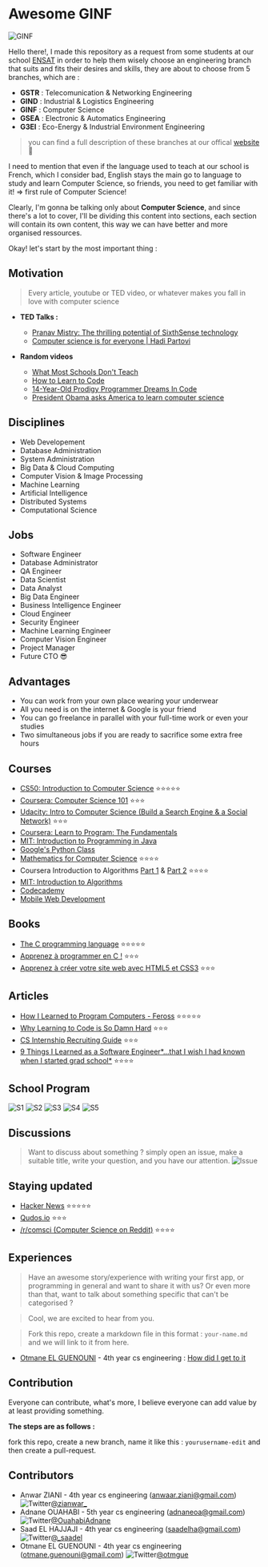 # Awesome GINF

![GINF](https://raw.githubusercontent.com/Zianwar/awesome-ginf/master/images/ginf.png?token=AGMZeFbP2EnVs2S29E2B4NdXZpn19lu6ks5VqvTTwA%3D%3D "Génie Informatique")

Hello there!, I made this repository as a request from some students at our school [ENSAT](http://ensat.ac.ma) in order to help them wisely choose an engineering branch that suits and fits their desires and skills, they are about to choose from 5 branches, which are :

+ **GSTR** : Telecomunication & Networking Engineering
+ **GIND** : Industrial & Logistics Engineering
+ **GINF** : Computer Science
+ **GSEA** : Electronic & Automatics Engineering
+ **G3EI** : Eco-Energy & Industrial Environment Engineering

> you can find a full description of these branches at our offical [website](http://ensat.ac.ma) :poop:

I need to mention that even if the language used to teach at our school is French, which I consider bad, English stays the main go to language to study and learn Computer Science, so friends, you need to get familiar with it! => first rule of Computer Science!

Clearly, I'm gonna be talking only about **Computer Science**, and since there's a lot to cover, I'll be dividing this content into sections, each section will contain its own content, this way we can have better and more organised ressources.

Okay! let's start by the most important thing :


## Motivation
>Every article, youtube or TED video, or whatever makes you fall in love with computer science

+ **TED Talks :**
  + [Pranav Mistry: The thrilling potential of SixthSense technology](https://www.youtube.com/watch?v=YrtANPtnhyg)
  + [Computer science is for everyone | Hadi Partovi](https://www.youtube.com/watch?v=FpMNs7H24X0)

+ **Random videos**
  + [What Most Schools Don't Teach](https://www.youtube.com/watch?v=nKIu9yen5nc)
  + [How to Learn to Code](https://www.youtube.com/watch?v=mvK0UzFNw1Q)
  + [14-Year-Old Prodigy Programmer Dreams In Code](https://www.youtube.com/watch?v=DBXZWB_dNsw)
  + [President Obama asks America to learn computer science](https://www.youtube.com/watch?v=6XvmhE1J9PY)

## Disciplines
+ Web Developement
+ Database Administration
+ System Administration
+ Big Data & Cloud Computing
+ Computer Vision & Image Processing
+ Machine Learning
+ Artificial Intelligence
+ Distributed Systems
+ Computational Science


## Jobs
+ Software Engineer
+ Database Administrator
+ QA Engineer
+ Data Scientist
+ Data Analyst
+ Big Data Engineer
+ Business Intelligence Engineer
+ Cloud Engineer
+ Security Engineer
+ Machine Learning Engineer
+ Computer Vision Engineer
+ Project Manager
+ Future CTO :sunglasses:


## Advantages
+ You can work from your own place wearing your underwear
+ All you need is on the internet & Google is your friend
+ You can go freelance in parallel with your full-time work or even your studies
+ Two simultaneous jobs if you are ready to sacrifice some extra free hours


## Courses
+ [CS50: Introduction to Computer Science](https://www.edx.org/course/introduction-computer-science-harvardx-cs50x) :star::star::star::star::star:
+ [Coursera: Computer Science 101](https://www.coursera.org/course/cs101) :star::star::star:
+ [Udacity: Intro to Computer Science (Build a Search Engine & a Social Network)](https://www.udacity.com/course/intro-to-computer-science--cs101) :star::star::star:
+ [Coursera: Learn to Program: The Fundamentals](https://www.coursera.org/course/programming1)
+ [MIT: Introduction to Programming in Java](http://ocw.mit.edu/courses/electrical-engineering-and-computer-science/6-092-introduction-to-programming-in-java-january-iap-2010/index.htm)
+ [Google's Python Class](https://developers.google.com/edu/python/)
+ [Mathematics for Computer Science](http://ocw.mit.edu/courses/electrical-engineering-and-computer-science/6-042j-mathematics-for-computer-science-fall-2010/index.htm) :star::star::star::star:
+ Coursera Introduction to Algorithms [Part 1](https://www.coursera.org/course/algs4partI) & [Part 2](https://www.coursera.org/course/algs4partII) :star::star::star::star:
+ [MIT: Introduction to Algorithms](http://ocw.mit.edu/courses/electrical-engineering-and-computer-science/6-006-introduction-to-algorithms-spring-2008/index.htm)
+ [Codecademy](http://www.codecademy.com/learn)
+ [Mobile Web Development](https://www.udacity.com/course/mobile-web-development--cs256)


## Books
+ [The C programming language](https://en.wikipedia.org/wiki/The_C_Programming_Language) :star::star::star::star::star:
+ [Apprenez à programmer en C !](https://openclassrooms.com/courses/apprenez-a-programmer-en-c) :star::star::star:
+ [Apprenez à créer votre site web avec HTML5 et CSS3](https://openclassrooms.com/courses/apprenez-a-creer-votre-site-web-avec-html5-et-css3) :star::star::star:


## Articles
+ [How I Learned to Program Computers - Feross](http://feross.org/how-i-learned-to-program-computers/) :star::star::star::star::star:
+ [Why Learning to Code is So Damn Hard](http://www.vikingcodeschool.com/posts/why-learning-to-code-is-so-damn-hard) :star::star::star:
+ [CS Internship Recruiting Guide](https://medium.com/@qrazhan/cs-internship-recruiting-guide-aebb68912808) :star::star::star:
+ [9 Things I Learned as a Software Engineer*…that I wish I had known when I started grad school*](https://medium.com/@maebert/9-things-i-learned-as-a-software-engineer-c2c9f76c9266) :star::star::star::star:

## School Program
![S1](https://raw.githubusercontent.com/Zianwar/awesome-ginf/master/program/s1.png "Semestre 1")
![S2](https://raw.githubusercontent.com/Zianwar/awesome-ginf/master/program/s2.png "Semestre 2")
![S3](https://raw.githubusercontent.com/Zianwar/awesome-ginf/master/program/s3.png "Semestre 3")
![S4](https://raw.githubusercontent.com/Zianwar/awesome-ginf/master/program/s4.png "Semestre 4")
![S5](https://raw.githubusercontent.com/Zianwar/awesome-ginf/master/program/s5.png "Semestre 5")


## Discussions
>Want to discuss about something ?
>simply open an issue, make a suitable title, write your question, and you have our attention.
![Issue](https://raw.githubusercontent.com/Zianwar/awesome-ginf/master/images/newissue1.png "Issues Section")


## Staying updated
+ [Hacker News](https://news.ycombinator.com/) :star::star::star::star::star:
+ [Qudos.io](https://www.qudos.io/) :star::star::star:
+ [/r/comsci (Computer Science on Reddit)](https://www.reddit.com/r/compsci) :star::star::star::star:


## Experiences
> Have an awesome story/experience with writing your first app, or programming in general and want to share it with us?
> Or even more than that, want to talk about something specific that can't be categorised ?

> Cool, we are excited to hear from you.

> Fork this repo, create a markdown file in this format : `your-name.md` and we will link to it from here.

+ [Otmane EL GUENOUNI](http://otmaneguenouni.me) - 4th year cs engineering : [How did I get to it](http://otmaneguenouni.me/2015/07/01/how-did-i-get-to-it.html)

## Contribution
Everyone can contribute, what's more, I believe everyone can add value by at least providing something.

**The steps are as follows :**

fork this repo, create a new branch, name it like this : `yourusername-edit` and then create a pull-request.


## Contributors
+ Anwar ZIANI - 4th year cs engineering (anwaar.ziani@gmail.com) ![Twitter](http://i39.servimg.com/u/f39/15/03/00/90/twitte10.png)[@zianwar_](https://twitter.com/zianwar_)
+ Adnane OUAHABI - 5th year cs engineering (adnaneoa@gmail.com) ![Twitter](http://i39.servimg.com/u/f39/15/03/00/90/twitte10.png)[@OuahabiAdnane ](http://twitter.com/OuahabiAdnane)
+ Saad EL HAJJAJI - 4th year cs engineering (saadelha@gmail.com) ![Twitter](http://i39.servimg.com/u/f39/15/03/00/90/twitte10.png)[@_saadel](http://twitter.com/_saadel) 
+ Otmane EL GUENOUNI - 4th year cs engineering (otmane.guenouni@gmail.com) ![Twitter](http://i39.servimg.com/u/f39/15/03/00/90/twitte10.png)[@otmgue](http://twitter.com/otmgue) 
